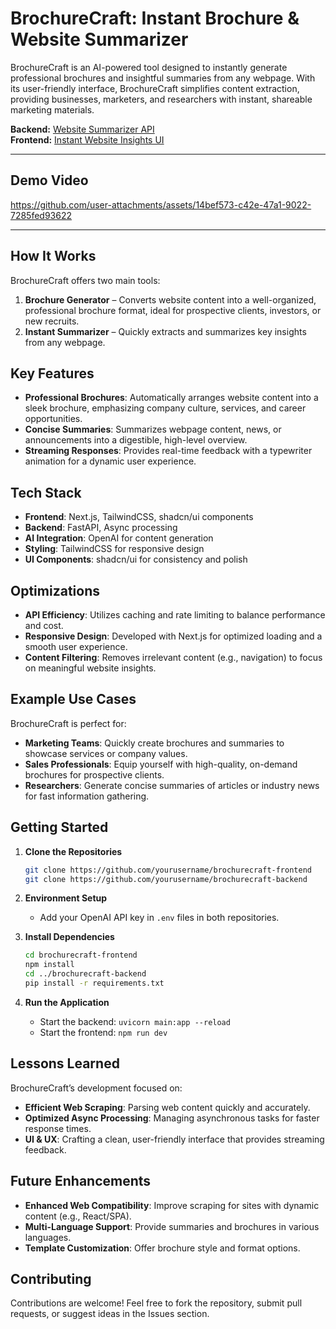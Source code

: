 # BrochureCraft: Instant Brochure & Website Summarizer

BrochureCraft is an AI-powered tool designed to instantly generate professional brochures and insightful summaries from any webpage. With its user-friendly interface, BrochureCraft simplifies content extraction, providing businesses, marketers, and researchers with instant, shareable marketing materials.

**Backend:** [Website Summarizer API](https://website-summarizer-iorx.onrender.com/docs)  
**Frontend:** [Instant Website Insights UI](https://website-summarizer-frontend.vercel.app)

---

## Demo Video

https://github.com/user-attachments/assets/14bef573-c42e-47a1-9022-7285fed93622

---

## How It Works

BrochureCraft offers two main tools:

1. **Brochure Generator** – Converts website content into a well-organized, professional brochure format, ideal for prospective clients, investors, or new recruits.
2. **Instant Summarizer** – Quickly extracts and summarizes key insights from any webpage.

## Key Features

- **Professional Brochures**: Automatically arranges website content into a sleek brochure, emphasizing company culture, services, and career opportunities.
- **Concise Summaries**: Summarizes webpage content, news, or announcements into a digestible, high-level overview.
- **Streaming Responses**: Provides real-time feedback with a typewriter animation for a dynamic user experience.

## Tech Stack

- **Frontend**: Next.js, TailwindCSS, shadcn/ui components
- **Backend**: FastAPI, Async processing
- **AI Integration**: OpenAI for content generation
- **Styling**: TailwindCSS for responsive design
- **UI Components**: shadcn/ui for consistency and polish

## Optimizations

- **API Efficiency**: Utilizes caching and rate limiting to balance performance and cost.
- **Responsive Design**: Developed with Next.js for optimized loading and a smooth user experience.
- **Content Filtering**: Removes irrelevant content (e.g., navigation) to focus on meaningful website insights.

## Example Use Cases

BrochureCraft is perfect for:

- **Marketing Teams**: Quickly create brochures and summaries to showcase services or company values.
- **Sales Professionals**: Equip yourself with high-quality, on-demand brochures for prospective clients.
- **Researchers**: Generate concise summaries of articles or industry news for fast information gathering.

## Getting Started

1. **Clone the Repositories**
   ```bash
   git clone https://github.com/yourusername/brochurecraft-frontend
   git clone https://github.com/yourusername/brochurecraft-backend
   ```
2. **Environment Setup**
   - Add your OpenAI API key in `.env` files in both repositories.
3. **Install Dependencies**

   ```bash
   cd brochurecraft-frontend
   npm install
   cd ../brochurecraft-backend
   pip install -r requirements.txt
   ```

4. **Run the Application**
   - Start the backend: `uvicorn main:app --reload`
   - Start the frontend: `npm run dev`

## Lessons Learned

BrochureCraft’s development focused on:

- **Efficient Web Scraping**: Parsing web content quickly and accurately.
- **Optimized Async Processing**: Managing asynchronous tasks for faster response times.
- **UI & UX**: Crafting a clean, user-friendly interface that provides streaming feedback.

## Future Enhancements

- **Enhanced Web Compatibility**: Improve scraping for sites with dynamic content (e.g., React/SPA).
- **Multi-Language Support**: Provide summaries and brochures in various languages.
- **Template Customization**: Offer brochure style and format options.

## Contributing

Contributions are welcome! Feel free to fork the repository, submit pull requests, or suggest ideas in the Issues section.
